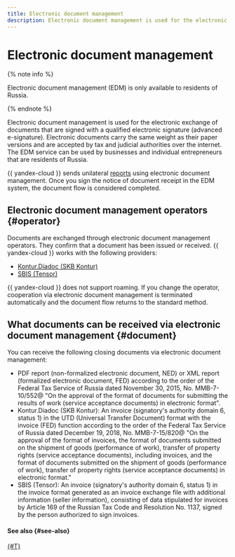 ```yaml
---
title: Electronic document management
description: Electronic document management is used for the electronic exchange of documents that are signed with a qualified electronic signature (advanced e-signature). Electronic documents carry the same weight as their paper versions and are accepted by tax and judicial authorities over the internet. The EDM service can be used by businesses and individual entrepreneurs that are residents of Russia.
---
```


# Electronic document management

{% note info %}

Electronic document management (EDM) is only available to residents of Russia.

{% endnote %}


Electronic document management is used for the electronic exchange of documents that are signed with a qualified electronic signature (advanced e-signature). Electronic documents carry the same weight as their paper versions and are accepted by tax and judicial authorities over the internet. The EDM service can be used by businesses and individual entrepreneurs that are residents of Russia.

{{ yandex-cloud }} sends unilateral [reports](./act.md) using electronic document management. Once you sign the notice of document receipt in the EDM system, the document flow is considered completed.

## Electronic document management operators {#operator}

Documents are exchanged through electronic document management operators. They confirm that a document has been issued or received. {{ yandex-cloud }} works with the following providers:
* [Kontur.Diadoc (SKB Kontur)](https://www.diadoc.ru/)
* [SBIS (Tensor)](https://sbis.ru/)

{{ yandex-cloud }} does not support roaming. If you change the operator, cooperation via electronic document management is terminated automatically and the document flow returns to the standard method.

## What documents can be received via electronic document management {#document}

You can receive the following closing documents via electronic document management:

* PDF report (non-formalized electronic document, NED) or XML report (formalized electronic document, FED) according to the order of the Federal Tax Service of Russia dated November 30, 2015, No. MMB-7-10/552@ "On the approval of the format of documents for submitting the results of work (service acceptance documents) in electronic format".
* Kontur.Diadoc (SKB Kontur): An invoice (signatory's authority domain 6, status 1) in the UTD (Universal Transfer Document) format with the invoice (FED) function according to the order of the Federal Tax Service of Russia dated December 19, 2018, No. MMB-7-15/820@ "On the approval of the format of invoices, the format of documents submitted on the shipment of goods (performance of work), transfer of property rights (service acceptance documents), including invoices, and the format of documents submitted on the shipment of goods (performance of work), transfer of property rights (service acceptance documents) in electronic format."
* SBIS (Tensor): An invoice (signatory's authority domain 6, status 1) in the invoice format generated as an invoice exchange file with additional information (seller information), consisting of data stipulated for invoices by Article 169 of the Russian Tax Code and Resolution No. 1137, signed by the person authorized to sign invoices.

#### See also {#see-also}

[{#T}](../operations/edo.md)
